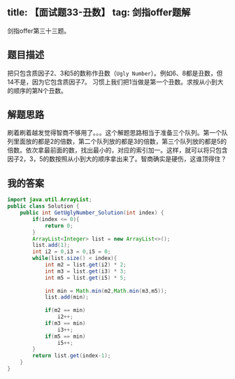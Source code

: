 title: 【面试题33-丑数】
tag: 剑指offer题解
---
剑指offer第三十三题。
<!-- more -->

## 题目描述

把只包含质因子2、3和5的数称作丑数（`Ugly Number`）。例如6、8都是丑数，但14不是，因为它包含质因子7。 习惯上我们把1当做是第一个丑数。求按从小到大的顺序的第N个丑数。


## 解题思路

刷着刷着越发觉得智商不够用了。。。这个解题思路相当于准备三个队列。第一个队列里面放的都是2的倍数，第二个队列放的都是3的倍数，第三个队列放的都是5的倍数。依次拿最前面的数，找出最小的，对应的索引加一。这样，就可以将只包含因子2，3，5的数按照从小到大的顺序拿出来了。智商确实是硬伤，这谁顶得住？

## 我的答案



```java
import java.util.ArrayList;
public class Solution {
    public int GetUglyNumber_Solution(int index) {
        if(index <= 0){
            return 0;
        }
        ArrayList<Integer> list = new ArrayList<>();
        list.add(1);
        int i2 = 0,i3 = 0,i5 = 0;
        while(list.size() < index){
            int m2 = list.get(i2) * 2;
            int m3 = list.get(i3) * 3;
            int m5 = list.get(i5) * 5;
            
            int min = Math.min(m2,Math.min(m3,m5));
            list.add(min);
            
            if(m2 == min)
                i2++;
            if(m3 == min)
                i3++;
            if(m5 == min)
                i5++;
        }
        return list.get(index-1);
    }
}
```
